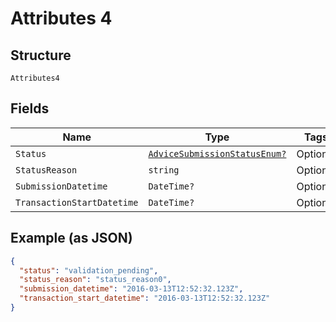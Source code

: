 
# Attributes 4

## Structure

`Attributes4`

## Fields

| Name | Type | Tags | Description |
|  --- | --- | --- | --- |
| `Status` | [`AdviceSubmissionStatusEnum?`](../../doc/models/advice-submission-status-enum.md) | Optional | - |
| `StatusReason` | `string` | Optional | - |
| `SubmissionDatetime` | `DateTime?` | Optional | - |
| `TransactionStartDatetime` | `DateTime?` | Optional | - |

## Example (as JSON)

```json
{
  "status": "validation_pending",
  "status_reason": "status_reason0",
  "submission_datetime": "2016-03-13T12:52:32.123Z",
  "transaction_start_datetime": "2016-03-13T12:52:32.123Z"
}
```

